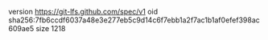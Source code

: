 version https://git-lfs.github.com/spec/v1
oid sha256:7fb6ccdf6037a48e3e277eb5c9d14c6f7ebb1a2f7ac1b1af0efef398ac609ae5
size 1218
